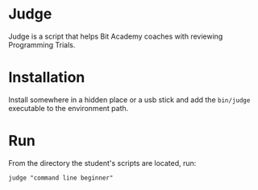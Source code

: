 # Judge

Judge is a script that helps Bit Academy coaches with reviewing Programming Trials.

# Installation

Install somewhere in a hidden place or a usb stick and add the `bin/judge` executable to the environment path.

# Run

From the directory the student's scripts are located, run:

```
judge "command line beginner"
```
